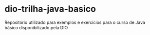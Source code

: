 # dio-trilha-java-basico
Repositório utilizado para exemplos e exercícios para o curso de Java básico disponibilizado pela DIO
